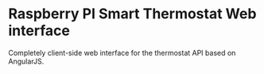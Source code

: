 Raspberry PI Smart Thermostat Web interface
===========================================

Completely client-side web interface for the thermostat API based on AngularJS.
